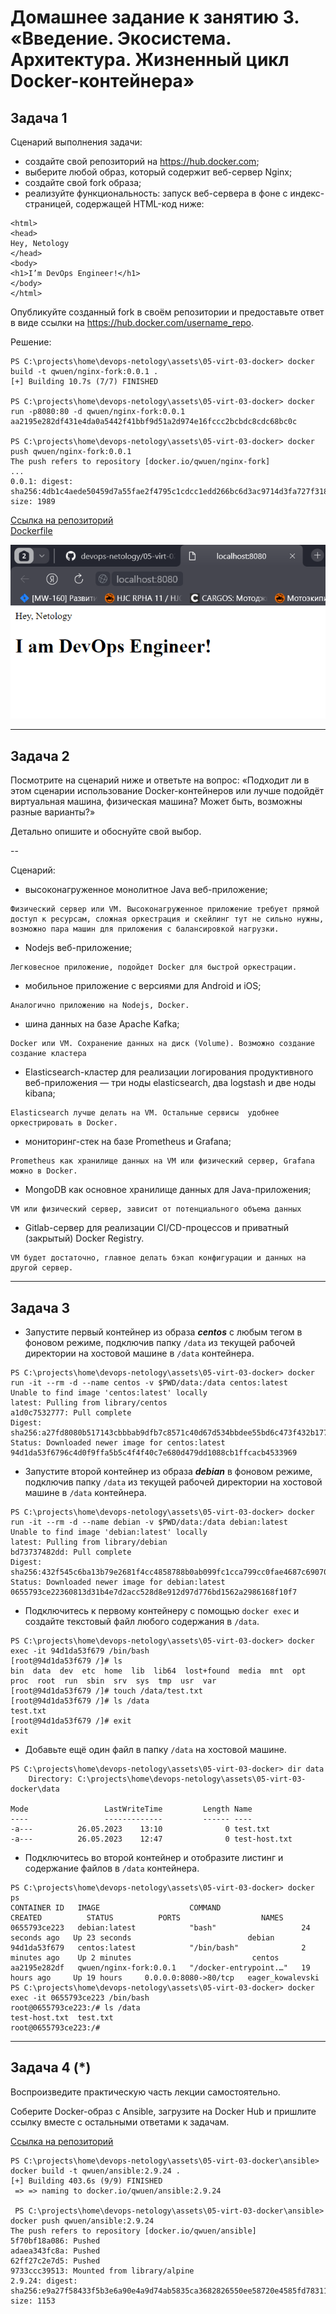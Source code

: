
# Домашнее задание к занятию 3. «Введение. Экосистема. Архитектура. Жизненный цикл Docker-контейнера»

## Задача 1

Сценарий выполнения задачи:

- создайте свой репозиторий на https://hub.docker.com;
- выберите любой образ, который содержит веб-сервер Nginx;
- создайте свой fork образа;
- реализуйте функциональность:
запуск веб-сервера в фоне с индекс-страницей, содержащей HTML-код ниже:
```
<html>
<head>
Hey, Netology
</head>
<body>
<h1>I’m DevOps Engineer!</h1>
</body>
</html>
```

Опубликуйте созданный fork в своём репозитории и предоставьте ответ в виде ссылки на https://hub.docker.com/username_repo.

Решение:  
```
PS C:\projects\home\devops-netology\assets\05-virt-03-docker> docker build -t qwuen/nginx-fork:0.0.1 .
[+] Building 10.7s (7/7) FINISHED

PS C:\projects\home\devops-netology\assets\05-virt-03-docker> docker run -p8080:80 -d qwuen/nginx-fork:0.0.1
aa2195e282df431e4da0a5442f41bbf9d51a2d974e16fccc2bcbdc8cdc68bc0c

PS C:\projects\home\devops-netology\assets\05-virt-03-docker> docker push qwuen/nginx-fork:0.0.1
The push refers to repository [docker.io/qwuen/nginx-fork]
...
0.0.1: digest: sha256:4db1c4aede50459d7a55fae2f4795c1cdcc1edd266bc6d3ac9714d3fa727f318 size: 1989
```
[Ссылка на репозиторий](https://hub.docker.com/repository/docker/qwuen/nginx-fork/general)  
[Dockerfile](/assets/05-virt-03-docker/Dockerfile)  

![](/pic/nginx-fork.png)

----

## Задача 2

Посмотрите на сценарий ниже и ответьте на вопрос:
«Подходит ли в этом сценарии использование Docker-контейнеров или лучше подойдёт виртуальная машина, физическая машина? Может быть, возможны разные варианты?»

Детально опишите и обоснуйте свой выбор.

--

Сценарий:

- высоконагруженное монолитное Java веб-приложение;
```
Физический сервер или VM. Высоконагруженное приложение требует прямой доступ к ресурсам, сложная оркестрация и скейлинг тут не сильно нужны, возможно пара машин для приложения с балансировкой нагрузки.
```
- Nodejs веб-приложение;
```
Легковесное приложение, подойдет Docker для быстрой оркестрации.
```
- мобильное приложение c версиями для Android и iOS;
```
Аналогично приложению на Nodejs, Docker.
```
- шина данных на базе Apache Kafka;
```
Docker или VM. Сохранение данных на диск (Volume). Возможно создание создание кластера
```
- Elasticsearch-кластер для реализации логирования продуктивного веб-приложения — три ноды elasticsearch, два logstash и две ноды kibana;
```
Elasticsearch лучше делать на VM. Остальные сервисы  удобнее оркестрировать в Docker.
```
- мониторинг-стек на базе Prometheus и Grafana;
```
Prometheus как хранилище данных на VM или физический сервер, Grafana можно в Docker.
```
- MongoDB как основное хранилище данных для Java-приложения;
```
VM или физический сервер, зависит от потенциального объема данных
```
- Gitlab-сервер для реализации CI/CD-процессов и приватный (закрытый) Docker Registry.
```
VM будет достаточно, главное делать бэкап конфигурации и данных на другой сервер.
```
----

## Задача 3

- Запустите первый контейнер из образа ***centos*** c любым тегом в фоновом режиме, подключив папку ```/data``` из текущей рабочей директории на хостовой машине в ```/data``` контейнера.  
```
PS C:\projects\home\devops-netology\assets\05-virt-03-docker> docker run -it --rm -d --name centos -v $PWD/data:/data centos:latest      
Unable to find image 'centos:latest' locally
latest: Pulling from library/centos
a1d0c7532777: Pull complete
Digest: sha256:a27fd8080b517143cbbbab9dfb7c8571c40d67d534bbdee55bd6c473f432b177
Status: Downloaded newer image for centos:latest
94d1da53f6796c4d0f9ffa5b5c4f4f40c7e680d479dd1088cb1ffcacb4533969
```
- Запустите второй контейнер из образа ***debian*** в фоновом режиме, подключив папку ```/data``` из текущей рабочей директории на хостовой машине в ```/data``` контейнера.  
```
PS C:\projects\home\devops-netology\assets\05-virt-03-docker> docker run -it --rm -d --name debian -v $PWD/data:/data debian:latest      
Unable to find image 'debian:latest' locally
latest: Pulling from library/debian
bd73737482dd: Pull complete
Digest: sha256:432f545c6ba13b79e2681f4cc4858788b0ab099fc1cca799cc0fae4687c69070
Status: Downloaded newer image for debian:latest
0655793ce22360813d31b4e7d2acc528d8e912d97d776bd1562a2986168f10f7
```
- Подключитесь к первому контейнеру с помощью ```docker exec``` и создайте текстовый файл любого содержания в ```/data```.  
```
PS C:\projects\home\devops-netology\assets\05-virt-03-docker> docker exec -it 94d1da53f679 /bin/bash
[root@94d1da53f679 /]# ls
bin  data  dev  etc  home  lib  lib64  lost+found  media  mnt  opt  proc  root  run  sbin  srv  sys  tmp  usr  var
[root@94d1da53f679 /]# touch /data/test.txt
[root@94d1da53f679 /]# ls /data
test.txt
[root@94d1da53f679 /]# exit
exit
```
- Добавьте ещё один файл в папку ```/data``` на хостовой машине.
```
PS C:\projects\home\devops-netology\assets\05-virt-03-docker> dir data 
    Directory: C:\projects\home\devops-netology\assets\05-virt-03-docker\data

Mode                 LastWriteTime         Length Name
----                 -------------         ------ ----
-a---          26.05.2023    13:10              0 test.txt
-a---          26.05.2023    12:47              0 test-host.txt
```
- Подключитесь во второй контейнер и отобразите листинг и содержание файлов в ```/data``` контейнера.
```
PS C:\projects\home\devops-netology\assets\05-virt-03-docker> docker ps
CONTAINER ID   IMAGE                    COMMAND                  CREATED          STATUS          PORTS                  NAMES
0655793ce223   debian:latest            "bash"                   24 seconds ago   Up 23 seconds                          debian
94d1da53f679   centos:latest            "/bin/bash"              2 minutes ago    Up 2 minutes                           centos
aa2195e282df   qwuen/nginx-fork:0.0.1   "/docker-entrypoint.…"   19 hours ago     Up 19 hours     0.0.0.0:8080->80/tcp   eager_kowalevski
PS C:\projects\home\devops-netology\assets\05-virt-03-docker> docker exec -it 0655793ce223 /bin/bash
root@0655793ce223:/# ls /data
test-host.txt  test.txt
root@0655793ce223:/#
```
----

## Задача 4 (*)

Воспроизведите практическую часть лекции самостоятельно.

Соберите Docker-образ с Ansible, загрузите на Docker Hub и пришлите ссылку вместе с остальными ответами к задачам.

[Ссылка на репозиторий](https://hub.docker.com/repository/docker/qwuen/ansible/general)  

```
PS C:\projects\home\devops-netology\assets\05-virt-03-docker\ansible> docker build -t qwuen/ansible:2.9.24 .
[+] Building 403.6s (9/9) FINISHED
 => => naming to docker.io/qwuen/ansible:2.9.24  

 PS C:\projects\home\devops-netology\assets\05-virt-03-docker\ansible> docker push qwuen/ansible:2.9.24      
The push refers to repository [docker.io/qwuen/ansible]
5f70bf18a086: Pushed
adaea343fc8a: Pushed
62ff27c2e7d5: Pushed
9733ccc39513: Mounted from library/alpine
2.9.24: digest: sha256:e9a27f58433f5b3e6a90e4a9d74ab5835ca3682826550ee58720e4585fd78311 size: 1153
```

